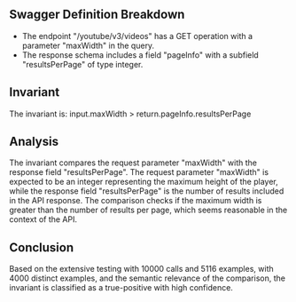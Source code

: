 ## Swagger Definition Breakdown
- The endpoint "/youtube/v3/videos" has a GET operation with a parameter "maxWidth" in the query.
- The response schema includes a field "pageInfo" with a subfield "resultsPerPage" of type integer.

## Invariant
The invariant is: input.maxWidth > return.pageInfo.resultsPerPage

## Analysis
The invariant compares the request parameter "maxWidth" with the response field "resultsPerPage". The request parameter "maxWidth" is expected to be an integer representing the maximum height of the player, while the response field "resultsPerPage" is the number of results included in the API response. The comparison checks if the maximum width is greater than the number of results per page, which seems reasonable in the context of the API.

## Conclusion
Based on the extensive testing with 10000 calls and 5116 examples, with 4000 distinct examples, and the semantic relevance of the comparison, the invariant is classified as a true-positive with high confidence.
